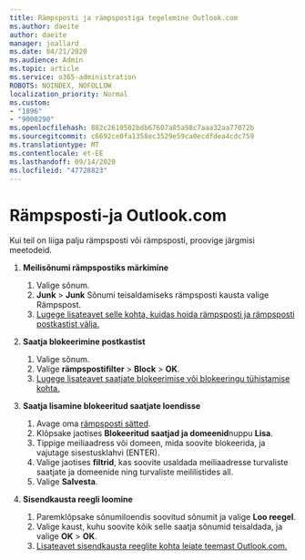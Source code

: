 ```yaml
---
title: Rämpsposti ja rämpspostiga tegelemine Outlook.com
ms.author: daeite
author: daeite
manager: joallard
ms.date: 04/21/2020
ms.audience: Admin
ms.topic: article
ms.service: o365-administration
ROBOTS: NOINDEX, NOFOLLOW
localization_priority: Normal
ms.custom:
- "1896"
- "9000290"
ms.openlocfilehash: 882c2610502bdb67607a85a98c7aaa32aa77072b
ms.sourcegitcommit: c6692ce0fa1358ec3529e59ca0ecdfdea4cdc759
ms.translationtype: MT
ms.contentlocale: et-EE
ms.lasthandoff: 09/14/2020
ms.locfileid: "47728823"
---
```

# <a name="spam-and-junk-email-in-outlookcom"></a>Rämpsposti-ja Outlook.com

Kui teil on liiga palju rämpsposti või rämpsposti, proovige järgmisi meetodeid.

1. **Meilisõnumi rämpspostiks märkimine**
    1. Valige sõnum.
    1. **Junk**  >  **Junk** Sõnumi teisaldamiseks rämpsposti kausta valige Rämpspost.
    1. [Lugege lisateavet selle kohta, kuidas hoida rämpsposti ja rämpsposti postkastist välja.](https://support.office.com/article/a3ece97b-82f8-4a5e-9ac3-e92fa6427ae4?wt.mc_id=Office_Outlook_com_Alchemy)

1. **Saatja blokeerimine postkastist**
    1. Valige sõnum.
    1. Valige **rämpspostifilter**  >  **Block**  >  **OK**.
    1. [Lugege lisateavet saatjate blokeerimise või blokeeringu tühistamise kohta.](https://support.office.com/article/afba1c94-77bb-4f50-8b85-057cf52f4d5e?wt.mc_id=Office_Outlook_com_Alchemy)

1. **Saatja lisamine blokeeritud saatjate loendisse**
    1. Avage oma [rämpsposti sätted](https://outlook.live.com/mail/options/mail/junkEmail/blockedSendersAndDomainsV2).
    1. Klõpsake jaotises **Blokeeritud saatjad ja domeenid**nuppu **Lisa**.
    1. Tippige meiliaadress või domeen, mida soovite blokeerida, ja vajutage sisestusklahvi (ENTER).
    1. Valige jaotises **filtrid**, kas soovite usaldada meiliaadresse turvaliste saatjate ja domeenide ning turvaliste meililistides all.
    1. Valige **Salvesta**.

1. **Sisendkausta reegli loomine**
    1. Paremklõpsake sõnumiloendis soovitud sõnumit ja valige **Loo reegel**.
    1. Valige kaust, kuhu soovite kõik selle saatja sõnumid teisaldada, ja valige **OK**  >  **OK**.
    1. [Lisateavet sisendkausta reeglite kohta leiate teemast Outlook.com.](https://support.office.com/article/4b094371-a5d7-49bd-8b1b-4e4896a7cc5d?wt.mc_id=Office_Outlook_com_Alchemy)